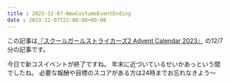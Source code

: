 ```yaml
---
title : 2023-12-07-NewCostumeEventEnding
date : 2023-12-07T22:00:00+09:00
---
```


この記事は[『スクールガールストライカーズ2 Advent Calendar 2023』](https://adventar.org/calendars/8657) の12/7分の記事です。

今日で新コスイベントが終了ですね。
年末に近づいているせいかあっという間でしたね。
必要な報酬や目標のスコアがある方は24時までお忘れなきよう～
